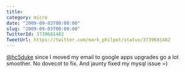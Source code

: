 ```yaml
---
title: 
category: micro
date: "2009-09-03T00:00:00"
slug: "2009-09-03T00:00:00"
TwitterId: 3739681482
TweetUrl: https://twitter.com/mark_philpot/status/3739681482
---
```


[@hc5duke](https://twitter.com/hc5duke) since I moved my email to google apps
upgrades go a lot smoother. No dovecot to fix. And jaunty fixed my mysql issue
=)
